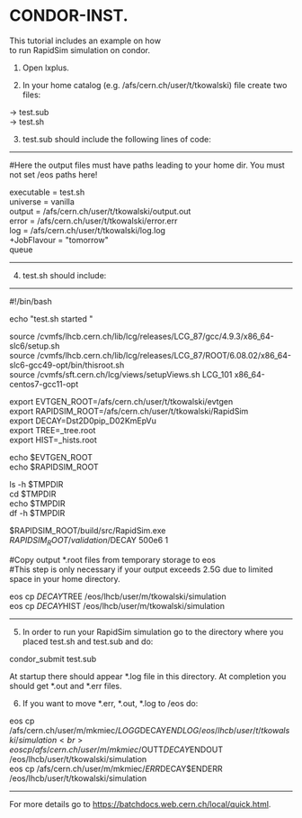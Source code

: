 # CONDOR-INST. <br>


This tutorial includes an example on how <br>
to run RapidSim simulation on condor. <br>
 
1. Open lxplus. <br>
 
2. In your home catalog (e.g. /afs/cern.ch/user/t/tkowalski) file create two files: <br>
 
-> test.sub <br>
-> test.sh <br>
 
3. test.sub should include the following lines of code: <br>

-------------------------------------------------------------------------------
#Here the output files must have paths leading to your home dir. You must not set /eos paths here! <br>

executable  = test.sh <br>
universe    = vanilla <br>
output      = /afs/cern.ch/user/t/tkowalski/output.out <br>
error       = /afs/cern.ch/user/t/tkowalski/error.err <br>
log         = /afs/cern.ch/user/t/tkowalski/log.log <br>
+JobFlavour = "tomorrow" <br>
queue <br>

-------------------------------------------------------------------------------

4. test.sh should include: <br>

---------------------------------------------------------------------------------

#!/bin/bash <br>

echo "test.sh started   " <br>

source /cvmfs/lhcb.cern.ch/lib/lcg/releases/LCG_87/gcc/4.9.3/x86_64-slc6/setup.sh <br>
source /cvmfs/lhcb.cern.ch/lib/lcg/releases/LCG_87/ROOT/6.08.02/x86_64-slc6-gcc49-opt/bin/thisroot.sh <br>
source /cvmfs/sft.cern.ch/lcg/views/setupViews.sh LCG_101 x86_64-centos7-gcc11-opt <br>

export EVTGEN_ROOT=/afs/cern.ch/user/t/tkowalski/evtgen <br>
export RAPIDSIM_ROOT=/afs/cern.ch/user/t/tkowalski/RapidSim <br>
export DECAY=Dst2D0pip_D02KmEpVu <br>
export TREE=_tree.root <br>
export HIST=_hists.root <br>

echo $EVTGEN_ROOT <br>
echo $RAPIDSIM_ROOT <br>

ls -h $TMPDIR <br>
cd $TMPDIR <br>
echo $TMPDIR <br>
df -h $TMPDIR <br>

$RAPIDSIM_ROOT/build/src/RapidSim.exe $RAPIDSIM_ROOT/validation/$DECAY 500e6 1 <br>

#Copy output *.root files from temporary storage to eos <br>
#This step is only necessary if your output exceeds 2.5G due to limited space in your home directory. <br>

eos cp $DECAY$TREE /eos/lhcb/user/m/tkowalski/simulation <br>
eos cp $DECAY$HIST /eos/lhcb/user/m/tkowalski/simulation <br>

----------------------------------------------------------------------

5. In order to run your RapidSim simulation go to the directory where you placed test.sh and test.sub and do: <br>

condor_submit test.sub <br>

At startup there should appear *.log file in this directory. At completion you should get *.out and *.err files. <br>


6. If you want to move *.err, *.out, *.log to /eos do: <br>

eos cp /afs/cern.ch/user/m/mkmiec/$LOGG$DECAY$ENDLOG /eos/lhcb/user/t/tkowalski/simulation <br>
eos cp /afs/cern.ch/user/m/mkmiec/$OUTT$DECAY$ENDOUT /eos/lhcb/user/t/tkowalski/simulation <br>
eos cp /afs/cern.ch/user/m/mkmiec/$ERR$DECAY$ENDERR /eos/lhcb/user/t/tkowalski/simulation <br>

-----------------------------------------------------------------------

For more details go to https://batchdocs.web.cern.ch/local/quick.html. <br>

